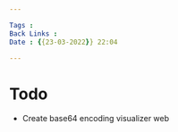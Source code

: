```yaml
---

Tags : 
Back Links :
Date : {{23-03-2022}} 22:04

---
```


# Todo
- Create base64 encoding visualizer web